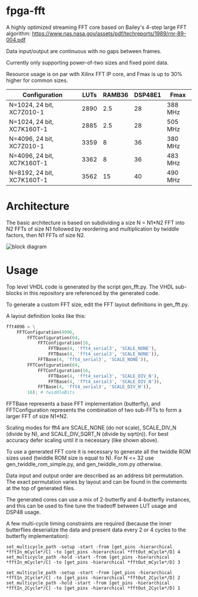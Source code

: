 # fpga-fft
A highly optimized streaming FFT core based on Bailey's 4-step large FFT algorithm: https://www.nas.nasa.gov/assets/pdf/techreports/1989/rnr-89-004.pdf

Data input/output are continuous with no gaps between frames.

Currently only supporting power-of-two sizes and fixed point data.

Resource usage is on par with Xilinx FFT IP core, and Fmax is up to 30% higher for common sizes.

| Configuration               | LUTs | RAMB36  | DSP48E1 | Fmax    |
| --------------------------- | ---- | ------- | ------- | ------- |
| N=1024, 24 bit, XC7Z010-1   | 2890 | 2.5     | 28      | 388 MHz |
| N=1024, 24 bit, XC7K160T-1  | 2885 | 2.5     | 28      | 505 MHz |
| N=4096, 24 bit, XC7Z010-1   | 3359 | 8       | 36      | 380 MHz |
| N=4096, 24 bit, XC7K160T-1  | 3362 | 8       | 36      | 483 MHz |
| N=8192, 24 bit, XC7K160T-1  | 3562 | 15      | 40      | 490 MHz |

# Architecture
The basic architecture is based on subdividing a size N = N1*N2 FFT into N2 FFTs of size N1 followed by reordering and multiplication by twiddle factors, then N1 FFTs of size N2.

![block diagram](overview.png)

# Usage
Top level VHDL code is generated by the script gen_fft.py. The VHDL sub-blocks in this repository are referenced by the generated code.

To generate a custom FFT size, edit the FFT layout definitions in gen_fft.py.

A layout definition looks like this:
```python
fft4096 = \
	FFTConfiguration(4096,
		FFTConfiguration(64,
			FFTConfiguration(16, 
				FFTBase(4, 'fft4_serial3', 'SCALE_NONE'),
				FFTBase(4, 'fft4_serial3', 'SCALE_NONE')),
			FFTBase(4, 'fft4_serial3', 'SCALE_NONE')),
		FFTConfiguration(64,
			FFTConfiguration(16, 
				FFTBase(4, 'fft4_serial3', 'SCALE_DIV_N'),
				FFTBase(4, 'fft4_serial3', 'SCALE_DIV_N')),
			FFTBase(4, 'fft4_serial3', 'SCALE_DIV_N')),
		16); # twiddleBits
```
FFTBase represents a base FFT implementation (butterfly), and FFTConfiguration represents the combination of two sub-FFTs to form a larger FFT of size N1*N2.

Scaling modes for fft4 are SCALE_NONE (do not scale), SCALE_DIV_N (divide by N), and SCALE_DIV_SQRT_N (divide by sqrt(n)). For best accuracy defer scaling until it is necessary (like shown above).

To use a generated FFT core it is necessary to generate all the twiddle ROM sizes used (twiddle ROM size is equal to N). For N <= 32 use gen_twiddle_rom_simple.py, and gen_twiddle_rom.py otherwise.

Data input and output order are described as an address bit permutation. The exact permutation varies by layout and can be found in the comments at the top of generated files.

The generated cores can use a mix of 2-butterfly and 4-butterfly instances, and this can be used to fine tune the tradeoff between LUT usage and DSP48 usage.

A few multi-cycle timing constraints are required (because the inner butterflies deserialize the data and present data every 2 or 4 cycles to the butterfly implementation):
```
set_multicycle_path -setup -start -from [get_pins -hierarchical *fftIn_mCycle*/C] -to [get_pins -hierarchical *fftOut_mCycle*/D] 4
set_multicycle_path -hold -start -from [get_pins -hierarchical *fftIn_mCycle*/C] -to [get_pins -hierarchical *fftOut_mCycle*/D] 3

set_multicycle_path -setup -start -from [get_pins -hierarchical *fftIn_2Cycle*/C] -to [get_pins -hierarchical *fftOut_2Cycle*/D] 2
set_multicycle_path -hold -start -from [get_pins -hierarchical *fftIn_2Cycle*/C] -to [get_pins -hierarchical *fftOut_2Cycle*/D] 1
```
